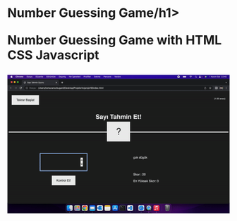 <h1>Number Guessing Game/h1>





<p>Number Guessing Game with HTML CSS Javascript</p>




<img src="sayitahmin.gif">
